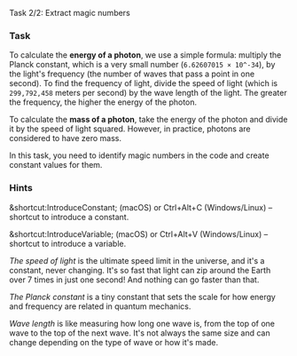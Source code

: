 Task 2/2: Extract magic numbers

### Task

To calculate the **energy of a photon**, we use a simple formula: multiply the Planck constant, which is a very small
number (`6.62607015 × 10^-34`), by the light's frequency (the number of waves that pass a point in one second). To find
the frequency of light, divide the speed of light (which is `299,792,458` meters per second) by the wave length of
the light. The greater the frequency, the higher the energy of the photon.

To calculate the **mass of a photon**, take the energy of the photon and divide it by the speed of
light squared. However, in practice, photons are considered to have zero mass.

In this task, you need to identify magic numbers in the code and create constant values for them.

### Hints

<div class="hint" title="Shortcut for Introduce constant refactoring">

&shortcut:IntroduceConstant; (macOS) or Ctrl+Alt+C (Windows/Linux) – shortcut to introduce a constant.
</div>

<div class="hint" title="Shortcut for Introduce variable refactoring">

&shortcut:IntroduceVariable; (macOS) or Ctrl+Alt+V (Windows/Linux) – shortcut to introduce a variable.
</div>

<div class="hint" title="Speed of light">

_The speed of light_ is the ultimate speed limit in the universe, and it's a constant, never changing.
It's so fast that light can zip around the Earth over 7 times in just one second! And nothing can go faster than that.
</div>

<div class="hint" title="Planck constant">

_The Planck constant_ is a tiny constant that sets the scale for how energy and frequency are related in quantum
mechanics.
</div>

<div class="hint" title="Wave length">

_Wave length_ is like measuring how long one wave is, from the top of one wave to the top of the next wave.
It's not always the same size and can change depending on the type of wave or how it's made.
</div>